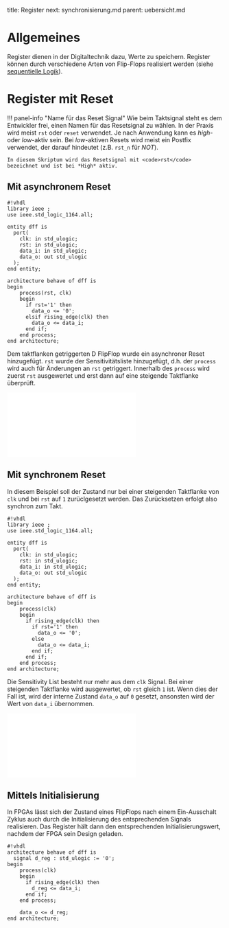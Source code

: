title: Register
next: synchronisierung.md
parent: uebersicht.md

# Allgemeines

Register dienen in der Digitaltechnik dazu, Werte zu speichern. Register können durch verschiedene Arten von Flip-Flops
realisiert werden (siehe [sequentielle Logik]({filename}../grundlagen_der_digitaltechnik/sequentielle_logik.md)).

# Register mit Reset

!!! panel-info "Name für das Reset Signal"
    Wie beim Taktsignal steht es dem Entwickler frei, einen Namen für das Resetsignal zu wählen. In der Praxis wird
    meist `rst` oder <code>reset</code> verwendet. Je nach Anwendung kann es *high*- oder *low*-aktiv sein. Bei *low*-aktiven Resets
    wird meist ein Postfix verwendet, der darauf hindeutet (z.B. <code>rst_n</code> für *NOT*).

    In diesem Skriptum wird das Resetsignal mit <code>rst</code> bezeichnet und ist bei *High* aktiv.

## Mit asynchronem Reset
    #!vhdl
    library ieee ;
    use ieee.std_logic_1164.all;

    entity dff is
      port(
        clk: in std_ulogic;
        rst: in std_ulogic;
        data_i: in std_ulogic;
        data_o: out std_ulogic
      );
    end entity;

    architecture behave of dff is
    begin
        process(rst, clk)
        begin
          if rst='1' then
            data_o <= '0';
          elsif rising_edge(clk) then
            data_o <= data_i;
          end if;
        end process;
    end architecture;

Dem taktflanken getriggerten D FlipFlop wurde ein asynchroner Reset hinzugefügt. <code>rst</code> wurde der Sensitivitätsliste hinzugefügt, d.h. der <code>process</code> wird auch für Änderungen an <code>rst</code> getriggert. Innerhalb des <code>process</code> wird zuerst <code>rst</code> ausgewertet und erst dann auf eine steigende Taktflanke überprüft.

![D-Flipflop mit asynchronem Reset]({filename}dff_async.svg.tex)

## Mit synchronem Reset

In diesem Beispiel soll der Zustand nur bei einer steigenden Taktflanke von <code>clk</code> und bei <code>rst</code> auf <code>1</code> zurüclgesetzt werden. Das Zurücksetzen erfolgt also synchron zum Takt.

    #!vhdl
    library ieee ;
    use ieee.std_logic_1164.all;

    entity dff is
      port(
        clk: in std_ulogic;
        rst: in std_ulogic;
        data_i: in std_ulogic;
        data_o: out std_ulogic
      );
    end entity;

    architecture behave of dff is
    begin
        process(clk)
        begin
          if rising_edge(clk) then
            if rst='1' then
              data_o <= '0';
            else
              data_o <= data_i;
            end if;
          end if;
        end process;
    end architecture;

Die Sensitivity List besteht nur mehr aus dem <code>clk</code> Signal. Bei einer steigenden Taktflanke wird ausgewertet, ob <code>rst</code> gleich <code>1</code> ist. Wenn dies der Fall ist, wird der interne Zustand <code>data_o</code> auf <code>0</code> gesetzt, ansonsten wird der Wert von <code>data_i</code> übernommen.

![D-Flipflop mit synchronem Reset]({filename}dff_sync.svg.tex)

## Mittels Initialisierung
In FPGAs lässt sich der Zustand eines FlipFlops nach einem Ein-Ausschalt Zyklus auch durch die Initialisierung des
entsprechenden Signals realisieren. Das Register hält dann den entsprechenden Initialisierungswert, nachdem der FPGA
sein Design geladen.

    #!vhdl
    architecture behave of dff is
      signal d_reg : std_ulogic := '0';
    begin
        process(clk)
        begin
          if rising_edge(clk) then
            d_reg <= data_i;
          end if;
        end process;

        data_o <= d_reg;
    end architecture;
